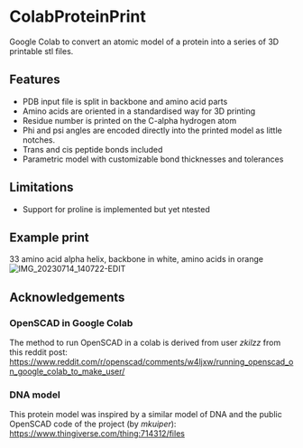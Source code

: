 # ColabProteinPrint
Google Colab to convert an atomic model of a protein into a series of 3D printable stl files.

## Features
* PDB input file is split in backbone and amino acid parts
* Amino acids are oriented in a standardised way for 3D printing
* Residue number is printed on the C-alpha hydrogen atom
* Phi and psi angles are encoded directly into the printed model as little notches.
* Trans and cis peptide bonds included
* Parametric model with customizable bond thicknesses and tolerances

## Limitations
* Support for proline is implemented but yet ntested

## Example print

33 amino acid alpha helix, backbone in white, amino acids in orange
![IMG_20230714_140722-EDIT](https://github.com/stefanhuber1993/ColabProteinPrint/assets/16330304/8a745b9b-4086-485f-8b5e-9c05a8b3e5e4)


## Acknowledgements

### OpenSCAD in Google Colab
The method to run OpenSCAD in a colab is derived from user _zkilzz_ from this reddit post:
https://www.reddit.com/r/openscad/comments/w4ljxw/running_openscad_on_google_colab_to_make_user/

### DNA model
This protein model was inspired by a similar model of DNA and the public OpenSCAD code of the project (by _mkuiper_):
https://www.thingiverse.com/thing:714312/files
